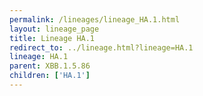 ```yaml
---
permalink: /lineages/lineage_HA.1.html
layout: lineage_page
title: Lineage HA.1
redirect_to: ../lineage.html?lineage=HA.1
lineage: HA.1
parent: XBB.1.5.86
children: ['HA.1']
---
```

